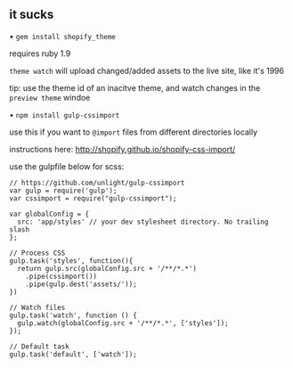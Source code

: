 ## it sucks

• `gem install shopify_theme`

requires ruby 1.9

`theme watch` will upload changed/added assets to the live site, like it's 1996

tip: use the theme id of an inacitve theme, and watch changes in the `preview theme` windoe

• `npm install gulp-cssimport`

use this if you want to `@import` files from different directories locally

instructions here: http://shopify.github.io/shopify-css-import/

use the gulpfile below for scss:

```
// https://github.com/unlight/gulp-cssimport
var gulp = require('gulp');
var cssimport = require("gulp-cssimport");

var globalConfig = {
  src: 'app/styles' // your dev stylesheet directory. No trailing slash
};

// Process CSS
gulp.task('styles', function(){
  return gulp.src(globalConfig.src + '/**/*.*')
    .pipe(cssimport())
    .pipe(gulp.dest('assets/'));
})

// Watch files
gulp.task('watch', function () {
  gulp.watch(globalConfig.src + '/**/*.*', ['styles']);
});

// Default task
gulp.task('default', ['watch']);
```